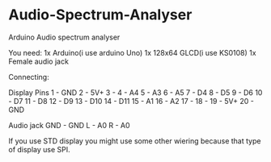 # Audio-Spectrum-Analyser
Arduino Audio spectrum analyser

You need:
1x Arduino(i use arduino Uno)
1x 128x64 GLCD(i use KS0108)
1x Female audio jack

Connecting:

Display
Pins
1 - GND
2 - 5V+
3 - 
4 - A4
5 - A3
6 - A5
7 - D4
8 - D5
9 - D6
10 - D7
11 - D8
12 - D9
13 - D10
14 - D11
15 - A1
16 - A2
17 - 
18 - 
19 - 5V+
20 - GND

Audio jack
GND - GND
L - A0
R - A0

If you use STD display you might use some other wiering because that type of display use SPI.
